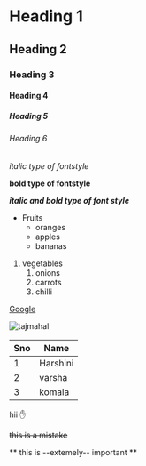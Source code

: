 # Heading 1
## Heading 2
### Heading 3
#### Heading 4
##### Heading 5
###### Heading 6
*italic type of fontstyle*

**bold type of fontstyle**

***italic and bold type of font style*** 

* Fruits
  * oranges
  * apples
  * bananas
  
1. vegetables
   1. onions
   2. carrots
   3. chilli
 
[Google](https://www.google.com/)

![tajmahal](https://encrypted-tbn0.gstatic.com/images?q=tbn:ANd9GcTvjVa0nJ_eQwzetqBRTPwSAO7Jk7QQJEvJgK32DWWUMTyLLKX7gEivL-Jzjo5hd1dzN2Y&usqp=CAU)

Sno|Name
----|----
1|Harshini
2|varsha
3|komala

hii ✋

~~this is a mistake~~

** this is --extemely-- important **

